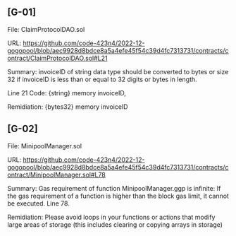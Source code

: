 ## [G-01]
File: ClaimProtocolDAO.sol

URL: https://github.com/code-423n4/2022-12-gogopool/blob/aec9928d8bdce8a5a4efe45f54c39d4fc7313731/contracts/contract/ClaimProtocolDAO.sol#L21

Summary: invoiceID of string data type should be converted to bytes or size 32 if invoiceID is less than or equal to 32 digits or bytes in length.

Line 21 Code: {string} memory invoiceID,

Remidiation: {bytes32} memory invoiceID

## [G-02]
File: MinipoolManager.sol

URL: https://github.com/code-423n4/2022-12-gogopool/blob/aec9928d8bdce8a5a4efe45f54c39d4fc7313731/contracts/contract/MinipoolManager.sol#L78 

Summary: Gas requirement of function MinipoolManager.ggp is infinite: If the gas requirement of a function is higher than the block gas limit, it cannot be executed. Line 78. 

Remidiation: Please avoid loops in your functions or actions that modify large areas of storage (this includes clearing or copying arrays in storage)